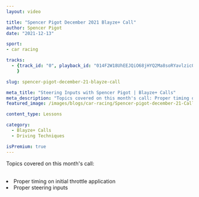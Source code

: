 ```yaml
---
layout: video

title: "Spencer Pigot December 2021 Blayze+ Call"
author: Spencer Pigot
date: "2021-12-13"

sport:
- car racing

tracks:
  - {track_id: "0", playback_id: "014F2W18UhEEJQiO68jHYQ2Ma8soRYavlzic0002wm5pEo", lesson_name: "Spencer Pigot November Blayze+ Call", lesson_desc: "Topics covered on this month's call:<br/><br/><li>Proper timing on initial throttle application</li><li>Proper steering inputs</li>"
	}

slug: spencer-pigot-december-21-blayze-call

meta_title: "Steering Inputs with Spencer Pigot | Blayze+ Calls"
meta_description: "Topics covered on this month's call: Proper timing on initial throttle application, and proper steering inputs</li"
featured_image: /images/blogs/car-racing/Spencer-pigot-december-21-Call.jpg

content_type: Lessons

category:
  - Blayze+ Calls
  - Driving Techniques 

isPremium: true 
---
```


Topics covered on this month's call:<br/><br/><li>Proper timing on initial throttle application</li><li>Proper steering inputs</li>